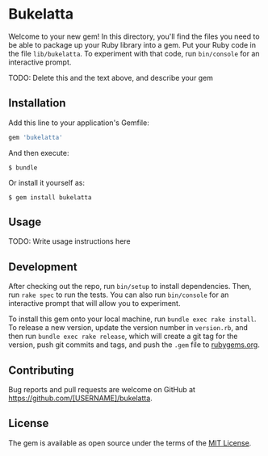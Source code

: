 # Bukelatta

Welcome to your new gem! In this directory, you'll find the files you need to be able to package up your Ruby library into a gem. Put your Ruby code in the file `lib/bukelatta`. To experiment with that code, run `bin/console` for an interactive prompt.

TODO: Delete this and the text above, and describe your gem

## Installation

Add this line to your application's Gemfile:

```ruby
gem 'bukelatta'
```

And then execute:

    $ bundle

Or install it yourself as:

    $ gem install bukelatta

## Usage

TODO: Write usage instructions here

## Development

After checking out the repo, run `bin/setup` to install dependencies. Then, run `rake spec` to run the tests. You can also run `bin/console` for an interactive prompt that will allow you to experiment.

To install this gem onto your local machine, run `bundle exec rake install`. To release a new version, update the version number in `version.rb`, and then run `bundle exec rake release`, which will create a git tag for the version, push git commits and tags, and push the `.gem` file to [rubygems.org](https://rubygems.org).

## Contributing

Bug reports and pull requests are welcome on GitHub at https://github.com/[USERNAME]/bukelatta.


## License

The gem is available as open source under the terms of the [MIT License](http://opensource.org/licenses/MIT).


